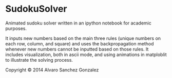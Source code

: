 # SudokuSolver
Animated sudoku solver written in an ipython notebook for academic purposes.

It inputs new numbers based on the main three rules (unique numbers on each row, column, and square) and uses the backpropagation method whenever new numbers cannot be inputted based on those rules. It includes visualization, both in ascii mode, and using animations in matploblit to illustrate the solving process.

Copyright © 2014 Alvaro Sanchez Gonzalez

